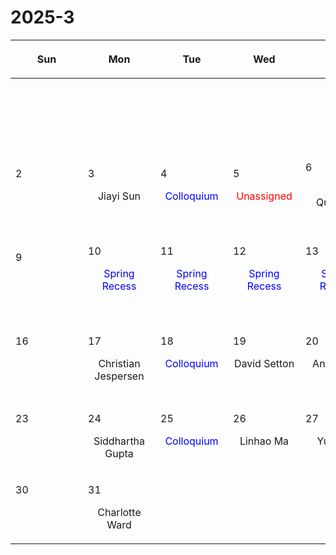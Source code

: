 # 2025-3

|<div style='max-width:100px;width:100px'><p>Sun</p></div>|<div style='max-width:100px;width:100px'><p>Mon</p></div>|<div style='max-width:100px;width:100px'><p>Tue</p></div>|<div style='max-width:100px;width:100px'><p>Wed</p></div>|<div style='max-width:100px;width:100px'><p>Thu</p></div>|<div style='max-width:100px;width:100px'><p>Fri</p></div>|<div style='max-width:100px;width:100px'><p>Sat</p></div>|
|:-:|:-:|:-:|:-:|:-:|:-:|:-:|
|<p><br/><br/></p> |<p><br/><br/></p> |<p><br/><br/></p> |<p><br/><br/></p> |<p><br/><br/></p> |<p><br/><br/></p> |<p align='left'>1</p><p><br/><br/></p>|
|<p align='left'>2</p><p><br/><br/></p>|<p align='left'>3</p><p>Jiayi Sun<br/><br/></p>|<p align='left'>4</p><p><span style='color:blue'>Colloquium</span><br/><br/></p>|<p align='left'>5</p><p><span style='color:red'>Unassigned</span><br/><br/></p>|<p align='left'>6</p><p>Eliot Quataert<br/><br/></p>|<p align='left'>7</p><p>Dongzi Li<br/><br/></p>|<p align='left'>8</p><p><br/><br/></p>|
|<p align='left'>9</p><p><br/><br/></p>|<p align='left'>10</p><p><span style='color:blue'>Spring Recess</span><br/><br/></p>|<p align='left'>11</p><p><span style='color:blue'>Spring Recess</span><br/><br/></p>|<p align='left'>12</p><p><span style='color:blue'>Spring Recess</span><br/><br/></p>|<p align='left'>13</p><p><span style='color:blue'>Spring Recess</span><br/><br/></p>|<p align='left'>14</p><p><span style='color:blue'>Spring Recess</span><br/><br/></p>|<p align='left'>15</p><p><br/><br/></p>|
|<p align='left'>16</p><p><br/><br/></p>|<p align='left'>17</p><p>Christian<br/> Jespersen</p>|<p align='left'>18</p><p><span style='color:blue'>Colloquium</span><br/><br/></p>|<p align='left'>19</p><p>David Setton<br/><br/></p>|<p align='left'>20</p><p>Ankan Sur<br/><br/></p>|<p align='left'>21</p><p>Andrew Saydjari<br/><br/></p>|<p align='left'>22</p><p><br/><br/></p>|
|<p align='left'>23</p><p><br/><br/></p>|<p align='left'>24</p><p>Siddhartha<br/> Gupta</p>|<p align='left'>25</p><p><span style='color:blue'>Colloquium</span><br/><br/></p>|<p align='left'>26</p><p>Linhao Ma<br/><br/></p>|<p align='left'>27</p><p>Yubo Su<br/><br/></p>|<p align='left'>28</p><p>Yixian Chen<br/><br/></p>|<p align='left'>29</p><p><br/><br/></p>|
|<p align='left'>30</p><p><br/><br/></p>|<p align='left'>31</p><p>Charlotte<br/> Ward</p>|<p><br/><br/></p> |<p><br/><br/></p> |<p><br/><br/></p> |<p><br/><br/></p> |<p><br/><br/></p> |
